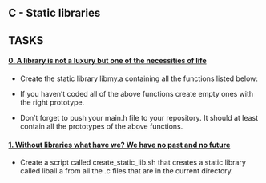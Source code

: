 ## C - Static libraries

## TASKS


#### [0. A library is not a luxury but one of the necessities of life](libmy.a)

- Create the static library libmy.a containing all the functions listed below:

- If you haven’t coded all of the above functions create empty ones with the right prototype.
- Don’t forget to push your main.h file to your repository. It should at least contain all the prototypes of the above functions.

#### [1. Without libraries what have we? We have no past and no future](create_static_lib.sh)

- Create a script called create_static_lib.sh that creates a static library called liball.a from all the .c files that are in the current directory.
